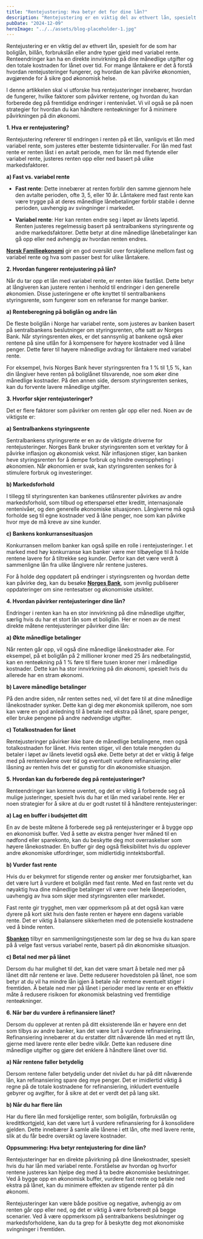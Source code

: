 ```yaml
---
title: "Rentejustering: Hva betyr det for dine lån?"
description: "Rentejustering er en viktig del av ethvert lån, spesielt for de som har boliglån, billån, forbrukslån eller andre typer gjeld med variabel rente. Renteendringer kan ha en direkte innvirkning på dine månedlige utgifter og den totale kostnaden for lånet over tid. For mange låntakere er det å forstå hvordan rentejusteringer fungerer, og hvordan de kan &#8230; Read more"
pubDate: "2024-12-09"
heroImage: "../../assets/blog-placeholder-1.jpg"
---
```


Rentejustering er en viktig del av ethvert lån, spesielt for de som har boliglån, billån, forbrukslån eller andre typer gjeld med variabel rente. Renteendringer kan ha en direkte innvirkning på dine månedlige utgifter og den totale kostnaden for lånet over tid. For mange låntakere er det å forstå hvordan rentejusteringer fungerer, og hvordan de kan påvirke økonomien, avgjørende for å sikre god økonomisk helse.

I denne artikkelen skal vi utforske hva rentejusteringer innebærer, hvordan de fungerer, hvilke faktorer som påvirker rentene, og hvordan du kan forberede deg på fremtidige endringer i rentenivået. Vi vil også se på noen strategier for hvordan du kan håndtere renteøkninger for å minimere påvirkningen på din økonomi.

**1. Hva er rentejustering?**

Rentejustering refererer til endringen i renten på et lån, vanligvis et lån med variabel rente, som justeres etter bestemte tidsintervaller. For lån med fast rente er renten låst i en avtalt periode, men for lån med flytende eller variabel rente, justeres renten opp eller ned basert på ulike markedsfaktorer.

**a) Fast vs. variabel rente**

- **Fast rente**: Dette innebærer at renten forblir den samme gjennom hele den avtalte perioden, ofte 3, 5, eller 10 år. Låntakere med fast rente kan være trygge på at deres månedlige lånebetalinger forblir stabile i denne perioden, uavhengig av svingninger i markedet.

- **Variabel rente**: Her kan renten endre seg i løpet av lånets løpetid. Renten justeres regelmessig basert på sentralbankens styringsrente og andre markedsfaktorer. Dette betyr at dine månedlige lånebetalinger kan gå opp eller ned avhengig av hvordan renten endres.

**[Norsk Familieøkonomi](https://www.norskfamilie.no)** gir en god oversikt over forskjellene mellom fast og variabel rente og hva som passer best for ulike låntakere.

**2. Hvordan fungerer rentejustering på lån?**

Når du tar opp et lån med variabel rente, er renten ikke fastlåst. Dette betyr at långiveren kan justere renten i henhold til endringer i den generelle økonomien. Disse justeringene er ofte knyttet til sentralbankens styringsrente, som fungerer som en referanse for mange banker.

**a) Renteberegning på boliglån og andre lån**

De fleste boliglån i Norge har variabel rente, som justeres av banken basert på sentralbankens beslutninger om styringsrenten, ofte satt av Norges Bank. Når styringsrenten økes, er det sannsynlig at bankene også øker rentene på sine utlån for å kompensere for høyere kostnader ved å låne penger. Dette fører til høyere månedlige avdrag for låntakere med variabel rente.

For eksempel, hvis Norges Bank hever styringsrenten fra 1 % til 1,5 %, kan din långiver heve renten på boliglånet tilsvarende, noe som øker dine månedlige kostnader. På den annen side, dersom styringsrenten senkes, kan du forvente lavere månedlige utgifter.

**3. Hvorfor skjer rentejusteringer?**

Det er flere faktorer som påvirker om renten går opp eller ned. Noen av de viktigste er:

**a) Sentralbankens styringsrente**

Sentralbankens styringsrente er en av de viktigste driverne for rentejusteringer. Norges Bank bruker styringsrenten som et verktøy for å påvirke inflasjon og økonomisk vekst. Når inflasjonen stiger, kan banken heve styringsrenten for å dempe forbruk og hindre overoppheting i økonomien. Når økonomien er svak, kan styringsrenten senkes for å stimulere forbruk og investeringer.

**b) Markedsforhold**

I tillegg til styringsrenten kan bankenes utlånsrenter påvirkes av andre markedsforhold, som tilbud og etterspørsel etter kreditt, internasjonale rentenivåer, og den generelle økonomiske situasjonen. Långiverne må også forholde seg til egne kostnader ved å låne penger, noe som kan påvirke hvor mye de må kreve av sine kunder.

**c) Bankens konkurransesituasjon**

Konkurransen mellom banker kan også spille en rolle i rentejusteringer. I et marked med høy konkurranse kan banker være mer tilbøyelige til å holde rentene lavere for å tiltrekke seg kunder. Derfor kan det være verdt å sammenligne lån fra ulike långivere når rentene justeres.

For å holde deg oppdatert på endringer i styringsrenten og hvordan dette kan påvirke deg, kan du besøke **[Norges Bank](https://www.norges-bank.no)**, som jevnlig publiserer oppdateringer om sine rentesatser og økonomiske utsikter.

**4. Hvordan påvirker rentejusteringer dine lån?**

Endringer i renten kan ha en stor innvirkning på dine månedlige utgifter, særlig hvis du har et stort lån som et boliglån. Her er noen av de mest direkte måtene rentejusteringer påvirker dine lån:

**a) Økte månedlige betalinger**

Når renten går opp, vil også dine månedlige lånekostnader øke. For eksempel, på et boliglån på 2 millioner kroner med 25 års nedbetalingstid, kan en renteøkning på 1 % føre til flere tusen kroner mer i månedlige kostnader. Dette kan ha stor innvirkning på din økonomi, spesielt hvis du allerede har en stram økonomi.

**b) Lavere månedlige betalinger**

På den andre siden, når renten settes ned, vil det føre til at dine månedlige lånekostnader synker. Dette kan gi deg mer økonomisk spillerom, noe som kan være en god anledning til å betale ned ekstra på lånet, spare penger, eller bruke pengene på andre nødvendige utgifter.

**c) Totalkostnaden for lånet**

Rentejusteringer påvirker ikke bare de månedlige betalingene, men også totalkostnaden for lånet. Hvis renten stiger, vil den totale mengden du betaler i løpet av lånets levetid også øke. Dette betyr at det er viktig å følge med på rentenivåene over tid og eventuelt vurdere refinansiering eller låsning av renten hvis det er gunstig for din økonomiske situasjon.

**5. Hvordan kan du forberede deg på rentejusteringer?**

Renteendringer kan komme uventet, og det er viktig å forberede seg på mulige justeringer, spesielt hvis du har et lån med variabel rente. Her er noen strategier for å sikre at du er godt rustet til å håndtere rentejusteringer:

**a) Lag en buffer i budsjettet ditt**

En av de beste måtene å forberede seg på rentejusteringer er å bygge opp en økonomisk buffer. Ved å sette av ekstra penger hver måned til en nødfond eller sparekonto, kan du beskytte deg mot overraskelser som høyere lånekostnader. En buffer gir deg også fleksibilitet hvis du opplever andre økonomiske utfordringer, som midlertidig inntektsbortfall.

**b) Vurder fast rente**

Hvis du er bekymret for stigende renter og ønsker mer forutsigbarhet, kan det være lurt å vurdere et boliglån med fast rente. Med en fast rente vet du nøyaktig hva dine månedlige betalinger vil være over hele låneperioden, uavhengig av hva som skjer med styringsrenten eller markedet.

Fast rente gir trygghet, men vær oppmerksom på at det også kan være dyrere på kort sikt hvis den faste renten er høyere enn dagens variable rente. Det er viktig å balansere sikkerheten med de potensielle kostnadene ved å binde renten.

**[Sbanken](https://www.sbanken.no)** tilbyr en sammenligningstjeneste som lar deg se hva du kan spare på å velge fast versus variabel rente, basert på din økonomiske situasjon.

**c) Betal ned mer på lånet**

Dersom du har mulighet til det, kan det være smart å betale ned mer på lånet ditt når rentene er lave. Dette reduserer hovedstolen på lånet, noe som betyr at du vil ha mindre lån igjen å betale når rentene eventuelt stiger i fremtiden. Å betale ned mer på lånet i perioder med lav rente er en effektiv måte å redusere risikoen for økonomisk belastning ved fremtidige renteøkninger.

**6. Når bør du vurdere å refinansiere lånet?**

Dersom du opplever at renten på ditt eksisterende lån er høyere enn det som tilbys av andre banker, kan det være lurt å vurdere refinansiering. Refinansiering innebærer at du erstatter ditt nåværende lån med et nytt lån, gjerne med lavere rente eller bedre vilkår. Dette kan redusere dine månedlige utgifter og gjøre det enklere å håndtere lånet over tid.

**a) Når rentene faller betydelig**

Dersom rentene faller betydelig under det nivået du har på ditt nåværende lån, kan refinansiering spare deg mye penger. Det er imidlertid viktig å regne på de totale kostnadene for refinansiering, inkludert eventuelle gebyrer og avgifter, for å sikre at det er verdt det på lang sikt.

**b) Når du har flere lån**

Har du flere lån med forskjellige renter, som boliglån, forbrukslån og kredittkortgjeld, kan det være lurt å vurdere refinansiering for å konsolidere gjelden. Dette innebærer å samle alle lånene i ett lån, ofte med lavere rente, slik at du får bedre oversikt og lavere kostnader.

**Oppsummering: Hva betyr rentejustering for dine lån?**

Rentejusteringer har en direkte påvirkning på dine lånekostnader, spesielt hvis du har lån med variabel rente. Forståelse av hvordan og hvorfor rentene justeres kan hjelpe deg med å ta bedre økonomiske beslutninger. Ved å bygge opp en økonomisk buffer, vurdere fast rente og betale ned ekstra på lånet, kan du minimere effekten av stigende renter på din økonomi.

Rentejusteringer kan være både positive og negative, avhengig av om renten går opp eller ned, og det er viktig å være forberedt på begge scenarier. Ved å være oppmerksom på sentralbankens beslutninger og markedsforholdene, kan du ta grep for å beskytte deg mot økonomiske svingninger i fremtiden.